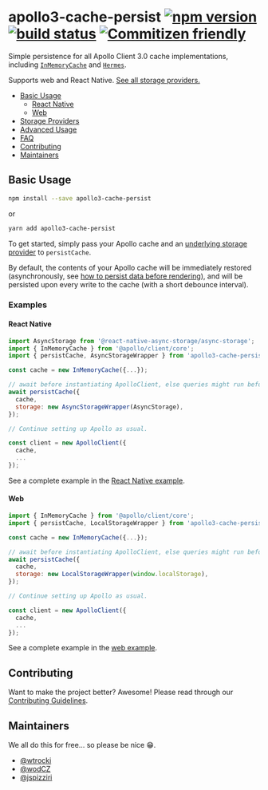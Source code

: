 # apollo3-cache-persist [![npm version](https://badge.fury.io/js/apollo3-cache-persist.svg)](https://badge.fury.io/js/apollo3-cache-persist) [![build status](https://travis-ci.org/apollographql/apollo-cache-persist.svg?branch=master)](https://travis-ci.org/apollographql/apollo-cache-persist) [![Commitizen friendly](https://img.shields.io/badge/commitizen-friendly-brightgreen.svg)](http://commitizen.github.io/cz-cli/)

Simple persistence for all Apollo Client 3.0 cache implementations, including
[`InMemoryCache`][0] and [`Hermes`][1].

Supports web and React Native. [See all storage providers.](./docs/storage-provider.md)

[0]: https://github.com/apollographql/apollo-client/tree/master/src/cache/inmemory
[1]: https://github.com/convoyinc/apollo-cache-hermes


- [Basic Usage](#basic-usage)
  - [React Native](#react-native)
  - [Web](#web)
- [Storage Providers](./docs/storage-providers.md)
- [Advanced Usage](./docs/advanced-usage.md)
- [FAQ](./docs/faq.md)
- [Contributing](#contributing)
- [Maintainers](#maintainers)

## Basic Usage

```sh
npm install --save apollo3-cache-persist
```

or

```sh
yarn add apollo3-cache-persist
```

To get started, simply pass your Apollo cache and an
[underlying storage provider](./docs/storage-providers.md) to `persistCache`.

By default, the contents of your Apollo cache will be immediately restored
(asynchronously, see [how to persist data before rendering](./docs/faq.md#how-do-i-wait-for-the-cache-to-be-restored-before-rendering-my-app)), and will be persisted upon every write to the cache (with a
short debounce interval).

### Examples

#### React Native

```js
import AsyncStorage from '@react-native-async-storage/async-storage';
import { InMemoryCache } from '@apollo/client/core';
import { persistCache, AsyncStorageWrapper } from 'apollo3-cache-persist';

const cache = new InMemoryCache({...});

// await before instantiating ApolloClient, else queries might run before the cache is persisted
await persistCache({
  cache,
  storage: new AsyncStorageWrapper(AsyncStorage),
});

// Continue setting up Apollo as usual.

const client = new ApolloClient({
  cache,
  ...
});
```

See a complete example in the [React Native example](./examples/react-native/App.tsx).

#### Web

```js
import { InMemoryCache } from '@apollo/client/core';
import { persistCache, LocalStorageWrapper } from 'apollo3-cache-persist';

const cache = new InMemoryCache({...});

// await before instantiating ApolloClient, else queries might run before the cache is persisted
await persistCache({
  cache,
  storage: new LocalStorageWrapper(window.localStorage),
});

// Continue setting up Apollo as usual.

const client = new ApolloClient({
  cache,
  ...
});
```

See a complete example in the [web example](./examples/web/src/index.tsx).

## Contributing

Want to make the project better? Awesome! Please read through our [Contributing Guidelines](./CONTRIBUTING.md).

## Maintainers

We all do this for free... so please be nice 😁.

- [@wtrocki](https://github.com/wtrocki)
- [@wodCZ](https://github.com/wodCZ)
- [@jspizziri](https://github.com/jspizziri)
